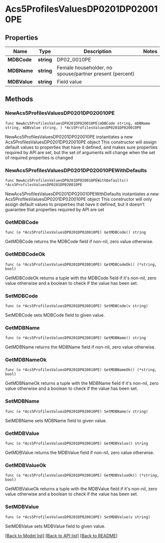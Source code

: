 # Acs5ProfilesValuesDP0201DP020010PE

## Properties

Name | Type | Description | Notes
------------ | ------------- | ------------- | -------------
**MDBCode** | **string** | DP02_0010PE | 
**MDBName** | **string** | Female householder, no spouse/partner present (percent) | 
**MDBValue** | **string** | Field value | 

## Methods

### NewAcs5ProfilesValuesDP0201DP020010PE

`func NewAcs5ProfilesValuesDP0201DP020010PE(mDBCode string, mDBName string, mDBValue string, ) *Acs5ProfilesValuesDP0201DP020010PE`

NewAcs5ProfilesValuesDP0201DP020010PE instantiates a new Acs5ProfilesValuesDP0201DP020010PE object
This constructor will assign default values to properties that have it defined,
and makes sure properties required by API are set, but the set of arguments
will change when the set of required properties is changed

### NewAcs5ProfilesValuesDP0201DP020010PEWithDefaults

`func NewAcs5ProfilesValuesDP0201DP020010PEWithDefaults() *Acs5ProfilesValuesDP0201DP020010PE`

NewAcs5ProfilesValuesDP0201DP020010PEWithDefaults instantiates a new Acs5ProfilesValuesDP0201DP020010PE object
This constructor will only assign default values to properties that have it defined,
but it doesn't guarantee that properties required by API are set

### GetMDBCode

`func (o *Acs5ProfilesValuesDP0201DP020010PE) GetMDBCode() string`

GetMDBCode returns the MDBCode field if non-nil, zero value otherwise.

### GetMDBCodeOk

`func (o *Acs5ProfilesValuesDP0201DP020010PE) GetMDBCodeOk() (*string, bool)`

GetMDBCodeOk returns a tuple with the MDBCode field if it's non-nil, zero value otherwise
and a boolean to check if the value has been set.

### SetMDBCode

`func (o *Acs5ProfilesValuesDP0201DP020010PE) SetMDBCode(v string)`

SetMDBCode sets MDBCode field to given value.


### GetMDBName

`func (o *Acs5ProfilesValuesDP0201DP020010PE) GetMDBName() string`

GetMDBName returns the MDBName field if non-nil, zero value otherwise.

### GetMDBNameOk

`func (o *Acs5ProfilesValuesDP0201DP020010PE) GetMDBNameOk() (*string, bool)`

GetMDBNameOk returns a tuple with the MDBName field if it's non-nil, zero value otherwise
and a boolean to check if the value has been set.

### SetMDBName

`func (o *Acs5ProfilesValuesDP0201DP020010PE) SetMDBName(v string)`

SetMDBName sets MDBName field to given value.


### GetMDBValue

`func (o *Acs5ProfilesValuesDP0201DP020010PE) GetMDBValue() string`

GetMDBValue returns the MDBValue field if non-nil, zero value otherwise.

### GetMDBValueOk

`func (o *Acs5ProfilesValuesDP0201DP020010PE) GetMDBValueOk() (*string, bool)`

GetMDBValueOk returns a tuple with the MDBValue field if it's non-nil, zero value otherwise
and a boolean to check if the value has been set.

### SetMDBValue

`func (o *Acs5ProfilesValuesDP0201DP020010PE) SetMDBValue(v string)`

SetMDBValue sets MDBValue field to given value.



[[Back to Model list]](../README.md#documentation-for-models) [[Back to API list]](../README.md#documentation-for-api-endpoints) [[Back to README]](../README.md)


